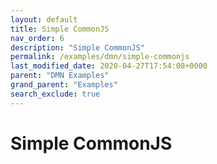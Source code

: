 ```yaml
---
layout: default
title: Simple CommonJS
nav_order: 6
description: "Simple CommonJS"
permalink: /examples/dmn/simple-commonjs
last_modified_date: 2020-04-27T17:54:08+0000
parent: "DMN Examples"
grand_parent: "Examples"
search_exclude: true
---
```


# Simple CommonJS
